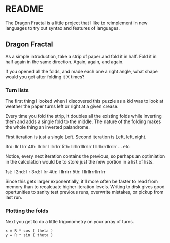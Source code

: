 # README

The Dragon Fractal is a little project that I like to reimplement in new languages to try out syntax and features of languages.

## Dragon Fractal

As a simple introduction, take a strip of paper and fold it in half. Fold it in half again in the same direction. Again, again, and again.

If you opened all the folds, and made each one a right angle, what shape would you get after folding it X times?

### Turn lists

The first thing I looked when I discovered this puzzle as a kid was to look at weather the paper turns left or right at a given crease.

Every time you fold the strip, it doubles all the existing folds while inverting them and adds a single fold to the middle. The nature of the folding makes the whole thing an inverted palandrome. 

First iteration is just a single Left.
Second iteration is Left, left, right.

3rd: llr l lrr
4th: llrllrr l llrrlrr
5th: llrllrrlllrrlrr l llrllrrrllrrlrr
... etc

Notice, every next iteration contains the previous, so perhaps an optimiation in the calculation would be to store just the new portion in a list of lists.

1st: l
2nd: l r
3rd: l lrr
4th: l llrrlrr
5th: l llrllrrrllrrlrr

Since this gets larger exponentially, it'll more often be faster to read from memory than to recalcuate higher iteration levels. Writing to disk gives good opertunities to sanity test previous runs, overwrite mistakes, or pickup from last run.

### Plotting the folds

Next you get to do a little trigonometry on your array of turns.

    x = R * cos ( theta )
    y = R * sin ( theta )

